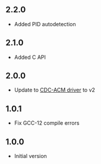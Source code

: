 ## 2.2.0
- Added PID autodetection

## 2.1.0
- Added C API

## 2.0.0
- Update to [CDC-ACM driver](https://components.espressif.com/components/espressif/usb_host_cdc_acm) to v2

## 1.0.1
- Fix GCC-12 compile errors

## 1.0.0
- Initial version
